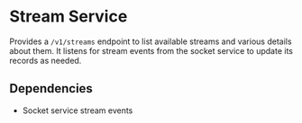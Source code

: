 # Stream Service

Provides a `/v1/streams` endpoint to list available streams and various details about them. It listens for stream events from the socket service to update its records as needed.

## Dependencies
* Socket service stream events
